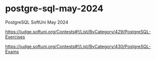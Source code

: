 # postgre-sql-may-2024
PostgreSQL SoftUni May 2024

https://judge.softuni.org/Contests#!/List/ByCategory/429/PostgreSQL-Exercises

https://judge.softuni.org/Contests#!/List/ByCategory/430/PostgreSQL-Exams
